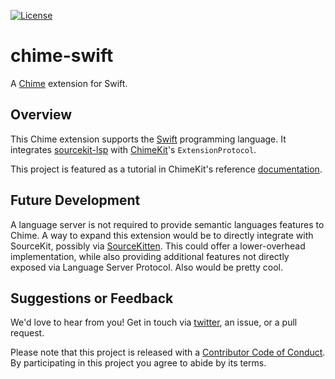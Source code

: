 [![License][license badge]][license]

# chime-swift
A [Chime][chime] extension for Swift.

## Overview

This Chime extension supports the [Swift][swift] programming language. It integrates [sourcekit-lsp][sourcekit-lsp] with [ChimeKit][chimekit]'s `ExtensionProtocol`.

This project is featured as a tutorial in ChimeKit's reference [documentation][documentation tutorial].

## Future Development

A language server is not required to provide semantic languages features to Chime. A way to expand this extension would be to directly integrate with SourceKit, possibly via [SourceKitten][sourcekitten]. This could offer a lower-overhead implementation, while also providing additional features not directly exposed via Language Server Protocol. Also would be pretty cool.

## Suggestions or Feedback

We'd love to hear from you! Get in touch via [twitter](https://twitter.com/chimehq), an issue, or a pull request.

Please note that this project is released with a [Contributor Code of Conduct](CODE_OF_CONDUCT.md). By participating in this project you agree to abide by its terms.

[license]: https://opensource.org/licenses/BSD-3-Clause
[license badge]: https://img.shields.io/github/license/ChimeHQ/chime-swift
[chime]: https://www.chimehq.com
[swift]: https://www.swift.org
[sourcekit-lsp]: https://github.com/apple/sourcekit-lsp
[sourcekitten]: https://github.com/jpsim/SourceKitten
[chimekit]: https://github.com/ChimeHQ/ChimeKit
[documentation tutorial]: https://swiftpackageindex.com/chimehq/chimekit/main/tutorials/create-an-extension
